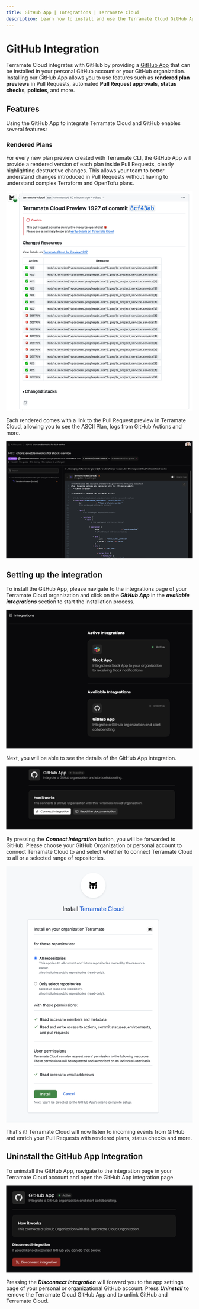 ```yaml
---
title: GitHub App | Integrations | Terramate Cloud
description: Learn how to install and use the Terramate Cloud GitHub App to integrate your GitHub and Terramate Cloud Organizations.
---
```


# GitHub Integration

Terramate Cloud integrates with GitHub by providing a [GitHub App](https://github.com/apps/terramate-cloud) that
can be installed in your personal GitHub account or your GitHub organization. Installing our GitHub App allows you to
use features such as **rendered plan previews** in Pull Requests, automated **Pull Request approvals**,
**status checks**, **policies**, and more.

## Features

Using the GitHub App to integrate Terramate Cloud and GitHub enables several features:

### Rendered Plans

For every new plan preview created with Terramate CLI, the GitHub App will provide a rendered version of each plan
inside Pull Requests, clearly highlighting destructive changes. This allows your team to better understand changes introduced
in Pull Requests without having to understand complex Terraform and OpenTofu plans.

![Rendered Plans](../assets/integrations/rendered-plans.png "Rendered Plans")

Each rendered comes with a link to the Pull Request preview in Terramate Cloud,  allowing you to see the ASCII Plan, logs
from GitHub Actions and more.

![Previews in Terramate Cloud](../assets/integrations/pull-request-integration.png "Previews in Terramate Cloud")

## Setting up the integration

To install the GitHub App, please navigate to the integrations page of your Terramate Cloud organization and click on
the ***GitHub App*** in the ***available integrations*** section to start the installation process.

![Integrations Page](../assets/integrations/overview.png "Integrations Page")

Next, you will be able to see the details of the GitHub App integration.

![GitHub App Integration Details](../assets/integrations/github-app-details.png "GitHub App Integration Details")

By pressing the ***Connect Integration*** button, you will be forwarded to GitHub.
Please choose your GitHub Organization or personal account to connect Terramate Cloud to and select whether to connect
Terramate Cloud to all or a selected range of repositories.

![GitHub App Integration Choose Repositories](../assets/integrations/github-app-choose-repositories.png "GitHub App Integration Choose Repositories")

That's it! Terramate Cloud will now listen to incoming events from GitHub and enrich your Pull Requests with rendered plans,
status checks and more.

## Uninstall the GitHub App Integration

To uninstall the GitHub App, navigate to the integration page in your Terramate Cloud account and open the GitHub App
integration page.

![Installed GitHub App Integration Details](../assets/integrations/installed-github-app-details.png "Installed GitHub App Integration Details")

Pressing the ***Disconnect Integration*** will forward you to the app settings page of your personal or organizational GitHub account. Press ***Uninstall*** to remove the Terramate Cloud GitHub App and to unlink GitHub and Terramate Cloud.
